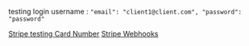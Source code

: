 testing login username :
`"email": "client1@client.com",
    "password": "password"`

[Stripe testing Card Number](https://stripe.com/docs/testing)
[Stripe Webhooks](https://stripe.com/docs/webhooks)